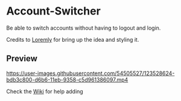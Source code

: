 # Account-Switcher
Be able to switch accounts without having to logout and login.

Credits to [Loremly](https://github.com/Loremly) for bring up the idea and styling it.

## Preview
https://user-images.githubusercontent.com/54505527/123528624-bdb3c800-d6b6-11eb-9358-c5d961386097.mp4

Check the [Wiki](https://github.com/E-boi/account-switcher/wiki/Guide-to-adding-accounts!) for help adding 
